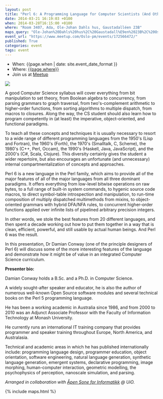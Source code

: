 ```yaml
---
layout: post
title: "Perl 6: A Programming Language for Computer Scientists (And Other Crazy People)"
date: 2014-03-21 16:19:03 +0100
when: 2014-03-28T16:15:00 +0100
where: "Room 3407, Ada, Ole-Johan Dahls hus, Gaustadalléen 23B"
maps_query: "Ole-Johan%20Dahls%20hus%2C%20Gaustadall%E9en%2023B%2C%20Oslo%2C%20no"
event_url: "https://www.meetup.com/Oslo-pm/events/172566472/"
published: True
categories: event
tags: event
---
```


* When: {{page.when | date: site.event_date_format }}
* Where: [{{page.where}}]({{site.maps_url}}{{page.maps_query}})
* Join us at [Meetup]({{page.event_url}})

<img src="http://sonen.ifi.uio.no/content/events/Damian-Conway/DamianConway_large.jpg">

A good Computer Science syllabus will cover everything from bit manipulation to set theory, from Boolean algebra to concurrency, from parsing grammars to graph traversal, from two&#39;s-complement arithmetic to higher-order functions, from sorting algorithms to multiple dispatch, from macros to closures. Along the way, the CS student should also learn how to program competently in (at least) the imperative, object-oriented, and functional paradigms.

To teach all these concepts and techniques it is usually necessary to resort to a wide range of different programming languages from the 1950&#39;s (Lisp and Fortran), the 1960&#39;s (Forth), the 1970&#39;s (Smalltalk, C, Scheme), the 1980&#39;s (C++, Perl, Occam), the 1990&#39;s (Haskell, Java, JavaScript), and the 2000&#39;s (C#, Scala, Clojure). This diversity certainly gives the student a wider repertoire, but also encourages an unfortunate (and unnecessary) internal compartmentalization of concepts and approaches.

Perl 6 is a new language in the Perl family, which aims to provide all of the major features of all of the major languages from all three dominant paradigms. It offers everything from low-level bitwise operations on raw bytes, to a full range of built-in system commands, to hygenic source code macros, to direct symbol-table introspection and manipulation, to run-time composition of multiply dispatched multimethods from mixins, to object-oriented grammars with hybrid DFA/NFA rules, to concurrent higher-order functions applied over infinite lists of pipelined arbitrary precision integers.

In other words, we stole the best features from 20 different languages, and then spent a decade working out how to put them together in a way that is clean, efficient, powerful, and still usable by actual human beings. And Perl 6 was the result.

In this presentation, Dr Damian Conway (one of the principle designers of Perl 6) will discuss some of the more interesting features of the language and demonstrate how it might be of value in an integrated Computer Science curriculum. <b><br></b>

<b>Presenter bio:</b>

Damian Conway holds a B.Sc. and a Ph.D. in Computer Science.

A widely sought-after speaker and educator, he is also the author of numerous well-known Open Source software modules and several technical books on the Perl 5 programming language.

He has been a working academic in Australia since 1986, and from 2000 to 2010 was an Adjunct Associate Professor with the Faculty of Information Technology at Monash University.

He currently runs an international IT training company that provides programmer and speaker training throughout Europe, North America, and Australasia.

Technical and academic areas in which he has published internationally include: programming language design, programmer education, object orientation, software engineering, natural language generation, synthetic language generation, emergent systems, declarative programming, image morphing, human-computer interaction, geometric modelling, the psychophysics of perception, nanoscale simulation, and parsing.

<i>Arranged in collaboration with <a href="http://sonen.ifi.uio.no/events/Damian-Conway">Åpen Sone for Informatikk</a> @ UiO.</i>

{% include maps.html %}